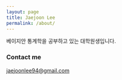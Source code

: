 ```yaml
---
layout: page
title: Jaejoon Lee
permalink: /about/
---
```


베이지안 통계학을 공부하고 있는 대학원생입니다. 



### Contact me

[jaejoonlee94@gmail.com](mailto:jaejoonlee94@gmail.com)
